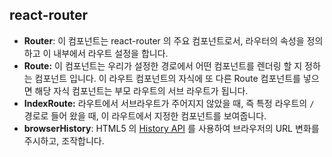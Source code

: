 ## react-router

- **Router**: 이 컴포넌트는 react-router 의 주요 컴포넌트로서, 라우터의 속성을 정의하고 이 내부에서 라우트 설정을 합니다.
- **Route:** 이 컴포넌트는 우리가 설정한 경로에서 어떤 컴포넌트를 렌더링 할 지 정하는 컴포넌트 입니다. 이 라우트 컴포넌트의 자식에 또 다른 Route 컴포넌트를 넣으면 해당 자식 컴포넌트는 부모 라우트의 서브 라우트가 됩니다.
- **IndexRoute:** 라우트에서 서브라우트가 주어지지 않았을 때, 즉 특정 라우트의 `/` 경로로 들어 왔을 때, 이 라우트에서 지정한 컴포넌트를 보여줍니다.
- **browserHistory**: HTML5 의 [History API](https://developer.mozilla.org/en-US/docs/Web/API/History) 를 사용하여 브라우저의 URL 변화를 주시하고, 조작합니다.